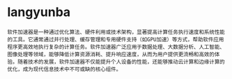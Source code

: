 # langyunba
    软件加速器是一种通过优化算法、硬件利用或技术架构，显著提高计算任务执行速度和系统性能的工具。它通常通过并行处理、缓存管理和专用硬件支持（如GPU加速）等方式，帮助软件应用程序更高效地执行复杂的计算任务。软件加速器广泛应用于数据处理、大数据分析、人工智能、图像处理等领域，能够降低计算资源消耗、提升响应速度，从而为用户提供更流畅和高效的体验。随着技术的发展，软件加速器不仅能提升个人设备的性能，还能够推动云计算和边缘计算的优化，成为现代信息技术中不可或缺的核心组件。